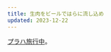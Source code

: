 ```yaml
---
title: 生肉をビールではらに流し込め
updated: 2023-12-22
---
```


[プラハ旅行中](https://sotaro.io/travel/2023-12-20-prague)。
